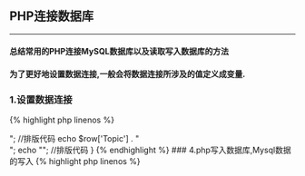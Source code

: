 ## PHP连接数据库
---
#### 总结常用的PHP连接MySQL数据库以及读取写入数据库的方法

#### 为了更好地设置数据连接,一般会将数据连接所涉及的值定义成变量.

### 1.设置数据连接

{% highlight php linenos %}
<?php
$mysql_server_name='localhost'; //改成自己的mysql数据库服务器
$mysql_username='root'; //改成自己的mysql数据库用户名
$mysql_password='123456'; //改成自己的mysql数据库密码
$mysql_database='Mydb'; //改成自己的mysql数据库名
{% endhighlight %}

也可把以上变量放在一个文件里,可以随时让其他文件调用.

例如: 将以上内容放在:db_config.php

那么在其他需要用到数据库的页面直接调用.

调用代码:

{% highlight php linenos %}
<?php
require("db_config.php");
{% endhighlight %}

### 2.连接数据库

{% highlight php linenos %}
<?php
$conn=mysql_connect($mysql_server_name,$mysql_username,$mysql_password) or die("error connecting") ; //连接数据库
mysql_query("set names 'utf8'"); //数据库输出编码
{% endhighlight %}

应该与你的数据库编码保持一致.建议用UTF-8 国际标准编码.
{% highlight php linenos %}
<?php
mysql_select_db($mysql_database); //打开数据库
$sql ="select * from news "; //SQL语句
$result = mysql_query($sql,$conn); //查询
{% endhighlight %}

### 3.读取表中的内容,这里我们用while,可以根据具体情况,用for 或其他的.

{% highlight php linenos %}
<?php
while($row = mysql_fetch_array($result)){
    echo "<div style=\"height:24px; line-height:24px; font-weight:bold;\">"; //排版代码
    echo $row['Topic'] . "<br/>";
    echo "</div>"; //排版代码
}
{% endhighlight %}

### 4.php写入数据库,Mysql数据的写入

{% highlight php linenos %}
<?php
$conn=mysql_connect($mysql_server_name,$mysql_username,$mysql_password); //连接数据库
mysql_query("set names 'utf8'"); //数据库输出编码
mysql_select_db($mysql_database); //打开数据库

//插入数据
$sql = "insert into messageboard (Topic,Content,Enabled,Date) values ('$Topic','$Content','1','2011-01-12')";
mysql_query($sql);
mysql_close(); //关闭MySQL连接
{% endhighlight %}
